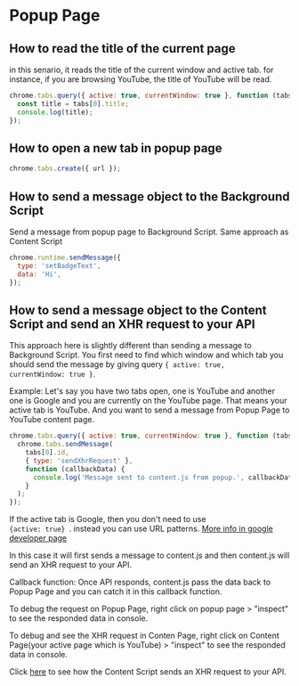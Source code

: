 # Popup Page

## How to read the title of the current page

in this senario, it reads the title of the current window and active tab. for instance, if you are browsing YouTube, the title of YouTube will be read.

```javascript
chrome.tabs.query({ active: true, currentWindow: true }, function (tabs) {
  const title = tabs[0].title;
  console.log(title);
});
```

## How to open a new tab in popup page

```javascript
chrome.tabs.create({ url });
```

## How to send a message object to the Background Script

Send a message from popup page to Background Script. Same approach as Content Script

```javascript
chrome.runtime.sendMessage({
  type: 'setBadgeText',
  data: 'Hi',
});
```

## How to send a message object to the Content Script and send an XHR request to your API

This approach here is slightly different than sending a message to Background Script. You first need to find which window and which tab you should send the message by giving query <code>{ active: true, currentWindow: true }</code>.

Example: Let's say you have two tabs open, one is YouTube and another one is Google and you are currently on the YouTube page. That means your active tab is YouTube. And you want to send a message from Popup Page to YouTube content page.

```javascript
chrome.tabs.query({ active: true, currentWindow: true }, function (tabs) {
  chrome.tabs.sendMessage(
    tabs[0].id,
    { type: 'sendXhrRequest' },
    function (callbackData) {
      console.log('Message sent to content.js from popup.', callbackData);
    }
  );
});
```

If the active tab is Google, then you don't need to use <code> {active: true} </code>. instead you can use URL patterns. [More info in google developer page](https://developer.chrome.com/docs/extensions/reference/tabs/#method-query)

In this case it will first sends a message to content.js and then content.js will send an XHR request to your API.

Callback function: Once API responds, content.js pass the data back to Popup Page and you can catch it in this callback function.

To debug the request on Popup Page, right click on popup page > "inspect" to see the responded data in console.

To debug and see the XHR request in Conten Page, right click on Content Page(your active page which is YouTube) > "inspect" to see the responded data in console.

Click
[here](content?id=how-to-send-an-xhr-request-to-your-api)
to see how the Content Script sends an XHR request to your API.
